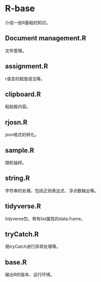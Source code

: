 # R-base
介绍一些R基础的知识。

## Document management.R
文件管理。

## assignment.R
r语言的赋值语法等。

## clipboard.R
粘贴板内容。

## rjosn.R
json格式的转化。

## sample.R
随机抽样。

## string.R
字符串的处理，包括正则表达式、浮点数输出等。

## tidyverse.R
tidyverse包，带有list属性的data.frame。

## tryCatch.R
用tryCatch进行异常处理等。

## base.R
输出R的版本、运行环境。
